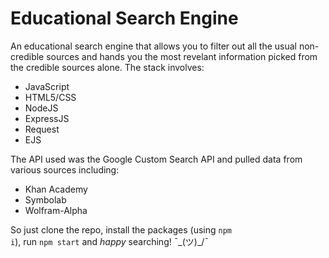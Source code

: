 # Educational Search Engine

An educational search engine that allows you to filter out all the usual non-credible sources and hands you the most revelant information picked from the credible sources alone.
The stack involves:
* JavaScript
* HTML5/CSS
* NodeJS
* ExpressJS
* Request
* EJS

The API used was the Google Custom Search API and pulled data from various sources including:
* Khan Academy
* Symbolab
* Wolfram-Alpha

So just clone the repo, install the packages (using <code>npm i</code>), run <code>npm start</code> and <i title="Terms and Conditions apply">happy</i> searching! ¯\_(ツ)_/¯
